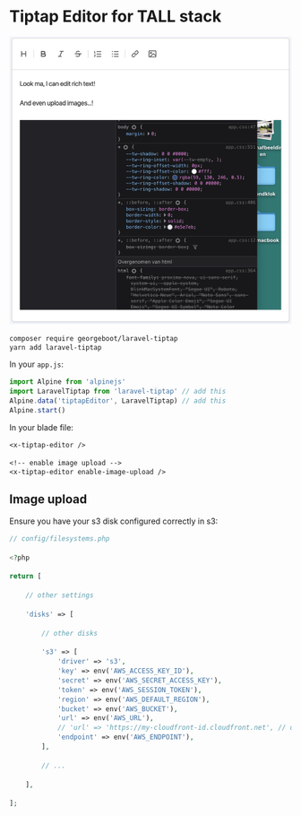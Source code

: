 # Tiptap Editor for TALL stack

<p align="center"><img src="/screenshot.png" alt="Screenshot"></p>

```
composer require georgeboot/laravel-tiptap
yarn add laravel-tiptap
```

In your `app.js`:

```js
import Alpine from 'alpinejs'
import LaravelTiptap from 'laravel-tiptap' // add this
Alpine.data('tiptapEditor', LaravelTiptap) // add this
Alpine.start()
```

In your blade file:
```blade
<x-tiptap-editor />

<!-- enable image upload -->
<x-tiptap-editor enable-image-upload />
```

## Image upload
Ensure you have your s3 disk configured correctly in s3:
```php
// config/filesystems.php

<?php

return [

    // other settings
    
    'disks' => [

        // other disks 

        's3' => [
            'driver' => 's3',
            'key' => env('AWS_ACCESS_KEY_ID'),
            'secret' => env('AWS_SECRET_ACCESS_KEY'),
            'token' => env('AWS_SESSION_TOKEN'),
            'region' => env('AWS_DEFAULT_REGION'),
            'bucket' => env('AWS_BUCKET'),
            'url' => env('AWS_URL'),
            // 'url' => 'https://my-cloudfront-id.cloudfront.net', // optional: if you use cloudfront or some other cdn in front of s3
            'endpoint' => env('AWS_ENDPOINT'),
        ],

        // ...

    ],

];
```
